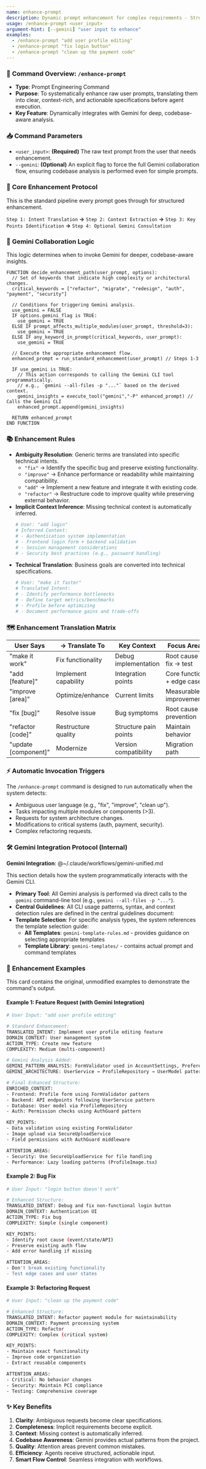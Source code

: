 ```yaml
---
name: enhance-prompt
description: Dynamic prompt enhancement for complex requirements - Structured enhancement of user prompts before agent execution
usage: /enhance-prompt <user_input>
argument-hint: [--gemini] "user input to enhance"
examples:
  - /enhance-prompt "add user profile editing"
  - /enhance-prompt "fix login button"
  - /enhance-prompt "clean up the payment code"
---
```


### 🚀 **Command Overview: `/enhance-prompt`**

-   **Type**: Prompt Engineering Command
-   **Purpose**: To systematically enhance raw user prompts, translating them into clear, context-rich, and actionable specifications before agent execution.
-   **Key Feature**: Dynamically integrates with Gemini for deep, codebase-aware analysis.

### 📥 **Command Parameters**

-   `<user_input>`: **(Required)** The raw text prompt from the user that needs enhancement.
-   `--gemini`: **(Optional)** An explicit flag to force the full Gemini collaboration flow, ensuring codebase analysis is performed even for simple prompts.

### 🔄 **Core Enhancement Protocol**

This is the standard pipeline every prompt goes through for structured enhancement.

`Step 1: Intent Translation` **->** `Step 2: Context Extraction` **->** `Step 3: Key Points Identification` **->** `Step 4: Optional Gemini Consultation`

### 🧠 **Gemini Collaboration Logic**

This logic determines when to invoke Gemini for deeper, codebase-aware insights.

```pseudo
FUNCTION decide_enhancement_path(user_prompt, options):
  // Set of keywords that indicate high complexity or architectural changes.
  critical_keywords = ["refactor", "migrate", "redesign", "auth", "payment", "security"]

  // Conditions for triggering Gemini analysis.
  use_gemini = FALSE
  IF options.gemini_flag is TRUE:
    use_gemini = TRUE
  ELSE IF prompt_affects_multiple_modules(user_prompt, threshold=3):
    use_gemini = TRUE
  ELSE IF any_keyword_in_prompt(critical_keywords, user_prompt):
    use_gemini = TRUE

  // Execute the appropriate enhancement flow.
  enhanced_prompt = run_standard_enhancement(user_prompt) // Steps 1-3

  IF use_gemini is TRUE:
    // This action corresponds to calling the Gemini CLI tool programmatically.
    // e.g., `gemini --all-files -p "..."` based on the derived context.
    gemini_insights = execute_tool("gemini","-P" enhanced_prompt) // Calls the Gemini CLI
    enhanced_prompt.append(gemini_insights)

  RETURN enhanced_prompt
END FUNCTION
```

### 📚 **Enhancement Rules**

-   **Ambiguity Resolution**: Generic terms are translated into specific technical intents.
    -   `"fix"` → Identify the specific bug and preserve existing functionality.
    -   `"improve"` → Enhance performance or readability while maintaining compatibility.
    -   `"add"` → Implement a new feature and integrate it with existing code.
    -   `"refactor"` → Restructure code to improve quality while preserving external behavior.
-   **Implicit Context Inference**: Missing technical context is automatically inferred.
    ```bash
    # User: "add login"
    # Inferred Context:
    # - Authentication system implementation
    # - Frontend login form + backend validation
    # - Session management considerations
    # - Security best practices (e.g., password handling)
    ```
-   **Technical Translation**: Business goals are converted into technical specifications.
    ```bash
    # User: "make it faster"
    # Translated Intent:
    # - Identify performance bottlenecks
    # - Define target metrics/benchmarks
    # - Profile before optimizing
    # - Document performance gains and trade-offs
    ```

### 🗺️ **Enhancement Translation Matrix**

| User Says          | → Translate To          | Key Context             | Focus Areas                 |
| ------------------ | ----------------------- | ----------------------- | --------------------------- |
| "make it work"     | Fix functionality       | Debug implementation    | Root cause → fix → test     |
| "add [feature]"    | Implement capability    | Integration points      | Core function + edge cases  |
| "improve [area]"   | Optimize/enhance        | Current limits          | Measurable improvements     |
| "fix [bug]"        | Resolve issue           | Bug symptoms            | Root cause + prevention     |
| "refactor [code]"  | Restructure quality     | Structure pain points   | Maintain behavior           |
| "update [component]" | Modernize               | Version compatibility   | Migration path              |

### ⚡ **Automatic Invocation Triggers**

The `/enhance-prompt` command is designed to run automatically when the system detects:
-   Ambiguous user language (e.g., "fix", "improve", "clean up").
-   Tasks impacting multiple modules or components (>3).
-   Requests for system architecture changes.
-   Modifications to critical systems (auth, payment, security).
-   Complex refactoring requests.

### 🛠️ **Gemini Integration Protocol (Internal)**

**Gemini Integration**: @~/.claude/workflows/gemini-unified.md

This section details how the system programmatically interacts with the Gemini CLI.
-   **Primary Tool**: All Gemini analysis is performed via direct calls to the `gemini` command-line tool (e.g., `gemini --all-files -p "..."`).
-   **Central Guidelines**: All CLI usage patterns, syntax, and context detection rules are defined in the central guidelines document:
-   **Template Selection**: For specific analysis types, the system references the template selection guide:
    -   **All Templates**: `gemini-template-rules.md` - provides guidance on selecting appropriate templates
    -   **Template Library**: `gemini-templates/` - contains actual prompt and command templates

### 📝 **Enhancement Examples**

This card contains the original, unmodified examples to demonstrate the command's output.

#### Example 1: Feature Request (with Gemini Integration)
```bash
# User Input: "add user profile editing"

# Standard Enhancement:
TRANSLATED_INTENT: Implement user profile editing feature
DOMAIN_CONTEXT: User management system
ACTION_TYPE: Create new feature
COMPLEXITY: Medium (multi-component)

# Gemini Analysis Added:
GEMINI_PATTERN_ANALYSIS: FormValidator used in AccountSettings, PreferencesEditor
GEMINI_ARCHITECTURE: UserService → ProfileRepository → UserModel pattern

# Final Enhanced Structure:
ENRICHED_CONTEXT:
- Frontend: Profile form using FormValidator pattern
- Backend: API endpoints following UserService pattern
- Database: User model via ProfileRepository
- Auth: Permission checks using AuthGuard pattern

KEY_POINTS:
- Data validation using existing FormValidator
- Image upload via SecureUploadService
- Field permissions with AuthGuard middleware

ATTENTION_AREAS:
- Security: Use SecureUploadService for file handling
- Performance: Lazy loading patterns (ProfileImage.tsx)
```

#### Example 2: Bug Fix
```bash
# User Input: "login button doesn't work"

# Enhanced Structure:
TRANSLATED_INTENT: Debug and fix non-functional login button
DOMAIN_CONTEXT: Authentication UI
ACTION_TYPE: Fix bug
COMPLEXITY: Simple (single component)

KEY_POINTS:
- Identify root cause (event/state/API)
- Preserve existing auth flow
- Add error handling if missing

ATTENTION_AREAS:
- Don't break existing functionality
- Test edge cases and user states
```

#### Example 3: Refactoring Request
```bash
# User Input: "clean up the payment code"

# Enhanced Structure:
TRANSLATED_INTENT: Refactor payment module for maintainability
DOMAIN_CONTEXT: Payment processing system
ACTION_TYPE: Refactor
COMPLEXITY: Complex (critical system)

KEY_POINTS:
- Maintain exact functionality
- Improve code organization
- Extract reusable components

ATTENTION_AREAS:
- Critical: No behavior changes
- Security: Maintain PCI compliance
- Testing: Comprehensive coverage
```

### ✨ **Key Benefits**

1.  **Clarity**: Ambiguous requests become clear specifications.
2.  **Completeness**: Implicit requirements become explicit.
3.  **Context**: Missing context is automatically inferred.
4.  **Codebase Awareness**: Gemini provides actual patterns from the project.
5.  **Quality**: Attention areas prevent common mistakes.
6.  **Efficiency**: Agents receive structured, actionable input.
7.  **Smart Flow Control**: Seamless integration with workflows.

